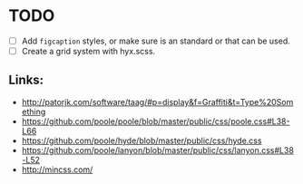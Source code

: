 # TODO

- [ ] Add `figcaption` styles, or make sure is an standard or that can be used.
- [ ] Create a grid system with hyx.scss.

## Links:

- http://patorjk.com/software/taag/#p=display&f=Graffiti&t=Type%20Something
- https://github.com/poole/poole/blob/master/public/css/poole.css#L38-L66
- https://github.com/poole/hyde/blob/master/public/css/hyde.css
- https://github.com/poole/lanyon/blob/master/public/css/lanyon.css#L38-L52 
- http://mincss.com/
